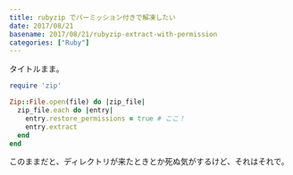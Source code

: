 ```yaml
---
title: rubyzip でパーミッション付きで解凍したい
date: 2017/08/21
basename: 2017/08/21/rubyzip-extract-with-permission
categories: ["Ruby"]
---
```


タイトルまま。

```ruby
require 'zip'

Zip::File.open(file) do |zip_file|
  zip_file.each do |entry|
    entry.restore_permissions = true # ここ！
    entry.extract
  end
end
```

このままだと、ディレクトリが来たときとか死ぬ気がするけど、それはそれで。
